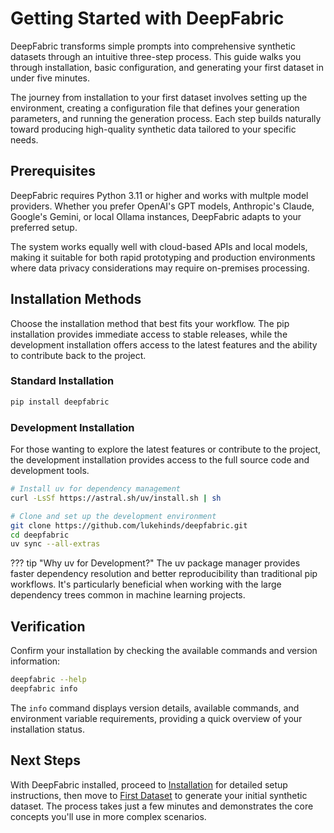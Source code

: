# Getting Started with DeepFabric

DeepFabric transforms simple prompts into comprehensive synthetic datasets through an intuitive three-step process. This guide walks you through installation, basic configuration, and generating your first dataset in under five minutes.

The journey from installation to your first dataset involves setting up the environment, creating a configuration file that defines your generation parameters, and running the generation process. Each step builds naturally toward producing high-quality synthetic data tailored to your specific needs.

## Prerequisites

DeepFabric requires Python 3.11 or higher and works with multple model providers. Whether you prefer OpenAI's GPT models, Anthropic's Claude, Google's Gemini, or local Ollama instances, DeepFabric adapts to your preferred setup.

The system works equally well with cloud-based APIs and local models, making it suitable for both rapid prototyping and production environments where data privacy considerations may require on-premises processing.

## Installation Methods

Choose the installation method that best fits your workflow. The pip installation provides immediate access to stable releases, while the development installation offers access to the latest features and the ability to contribute back to the project.

### Standard Installation

```bash
pip install deepfabric
```

### Development Installation

For those wanting to explore the latest features or contribute to the project, the development installation provides access to the full source code and development tools.

```bash
# Install uv for dependency management
curl -LsSf https://astral.sh/uv/install.sh | sh

# Clone and set up the development environment
git clone https://github.com/lukehinds/deepfabric.git
cd deepfabric
uv sync --all-extras
```

??? tip "Why uv for Development?"
    The uv package manager provides faster dependency resolution and better reproducibility than traditional pip workflows. It's particularly beneficial when working with the large dependency trees common in machine learning projects.

## Verification

Confirm your installation by checking the available commands and version information:

```bash
deepfabric --help
deepfabric info
```

The `info` command displays version details, available commands, and environment variable requirements, providing a quick overview of your installation status.

## Next Steps

With DeepFabric installed, proceed to [Installation](installation.md) for detailed setup instructions, then move to [First Dataset](first-dataset.md) to generate your initial synthetic dataset. The process takes just a few minutes and demonstrates the core concepts you'll use in more complex scenarios.